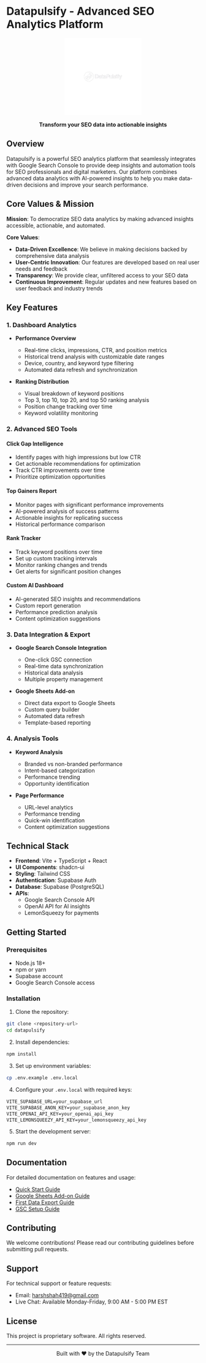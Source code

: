 # Datapulsify - Advanced SEO Analytics Platform

<div align="center">
  <img src="public/lovable-uploads/Datapulsify_logo-removebg-preview.png" alt="Datapulsify Logo" width="200"/>
  <p><strong>Transform your SEO data into actionable insights</strong></p>
</div>

## Overview

Datapulsify is a powerful SEO analytics platform that seamlessly integrates with Google Search Console to provide deep insights and automation tools for SEO professionals and digital marketers. Our platform combines advanced data analytics with AI-powered insights to help you make data-driven decisions and improve your search performance.

## Core Values & Mission

**Mission**: To democratize SEO data analytics by making advanced insights accessible, actionable, and automated.

**Core Values**:
- **Data-Driven Excellence**: We believe in making decisions backed by comprehensive data analysis
- **User-Centric Innovation**: Our features are developed based on real user needs and feedback
- **Transparency**: We provide clear, unfiltered access to your SEO data
- **Continuous Improvement**: Regular updates and new features based on user feedback and industry trends

## Key Features

### 1. Dashboard Analytics
- **Performance Overview**
  - Real-time clicks, impressions, CTR, and position metrics
  - Historical trend analysis with customizable date ranges
  - Device, country, and keyword type filtering
  - Automated data refresh and synchronization

- **Ranking Distribution**
  - Visual breakdown of keyword positions
  - Top 3, top 10, top 20, and top 50 ranking analysis
  - Position change tracking over time
  - Keyword volatility monitoring

### 2. Advanced SEO Tools

#### Click Gap Intelligence
- Identify pages with high impressions but low CTR
- Get actionable recommendations for optimization
- Track CTR improvements over time
- Prioritize optimization opportunities

#### Top Gainers Report
- Monitor pages with significant performance improvements
- AI-powered analysis of success patterns
- Actionable insights for replicating success
- Historical performance comparison

#### Rank Tracker
- Track keyword positions over time
- Set up custom tracking intervals
- Monitor ranking changes and trends
- Get alerts for significant position changes

#### Custom AI Dashboard
- AI-generated SEO insights and recommendations
- Custom report generation
- Performance prediction analysis
- Content optimization suggestions

### 3. Data Integration & Export

- **Google Search Console Integration**
  - One-click GSC connection
  - Real-time data synchronization
  - Historical data analysis
  - Multiple property management

- **Google Sheets Add-on**
  - Direct data export to Google Sheets
  - Custom query builder
  - Automated data refresh
  - Template-based reporting

### 4. Analysis Tools

- **Keyword Analysis**
  - Branded vs non-branded performance
  - Intent-based categorization
  - Performance trending
  - Opportunity identification

- **Page Performance**
  - URL-level analytics
  - Performance trending
  - Quick-win identification
  - Content optimization suggestions

## Technical Stack

- **Frontend**: Vite + TypeScript + React
- **UI Components**: shadcn-ui
- **Styling**: Tailwind CSS
- **Authentication**: Supabase Auth
- **Database**: Supabase (PostgreSQL)
- **APIs**: 
  - Google Search Console API
  - OpenAI API for AI insights
  - LemonSqueezy for payments

## Getting Started

### Prerequisites
- Node.js 18+
- npm or yarn
- Supabase account
- Google Search Console access

### Installation

1. Clone the repository:
```bash
git clone <repository-url>
cd datapulsify
```

2. Install dependencies:
```bash
npm install
```

3. Set up environment variables:
```bash
cp .env.example .env.local
```

4. Configure your `.env.local` with required keys:
```
VITE_SUPABASE_URL=your_supabase_url
VITE_SUPABASE_ANON_KEY=your_supabase_anon_key
VITE_OPENAI_API_KEY=your_openai_api_key
VITE_LEMONSQUEEZY_API_KEY=your_lemonsqueezy_api_key
```

5. Start the development server:
```bash
npm run dev
```

## Documentation

For detailed documentation on features and usage:
- [Quick Start Guide](/src/pages/support/QuickStartGuide.tsx)
- [Google Sheets Add-on Guide](/src/pages/support/GoogleAddon.tsx)
- [First Data Export Guide](/src/pages/support/FirstDataExport.tsx)
- [GSC Setup Guide](/src/pages/support/SettingUpGSC.tsx)

## Contributing

We welcome contributions! Please read our contributing guidelines before submitting pull requests.

## Support

For technical support or feature requests:
- Email: harshshah419@gmail.com
- Live Chat: Available Monday-Friday, 9:00 AM - 5:00 PM EST

## License

This project is proprietary software. All rights reserved.

---

<div align="center">
  <p>Built with ❤️ by the Datapulsify Team</p>
</div>
